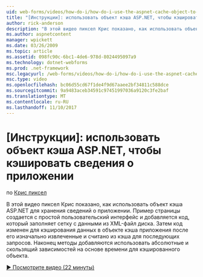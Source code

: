 ```yaml
---
uid: web-forms/videos/how-do-i/how-do-i-use-the-aspnet-cache-object-to-cache-application-information
title: "[Инструкции]: использовать объект кэша ASP.NET, чтобы кэшировать сведения о приложении | Документы Microsoft"
author: rick-anderson
description: "В этой видео пиксел Крис показано, как использовать объект кэша ASP.NET для хранения сведений о приложении. Пример страницы создается с простой пользовательский интерфейс..."
ms.author: aspnetcontent
manager: wpickett
ms.date: 03/26/2009
ms.topic: article
ms.assetid: 098fc90c-6bc1-4de6-978d-8024495097a9
ms.technology: dotnet-webforms
ms.prod: .net-framework
msc.legacyurl: /web-forms/videos/how-do-i/how-do-i-use-the-aspnet-cache-object-to-cache-application-information
msc.type: video
ms.openlocfilehash: bc06d55cd67f1de4f9d67aaee2bf34811c588dce
ms.sourcegitcommit: 9a9483aceb34591c97451997036a9120c3fe2baf
ms.translationtype: MT
ms.contentlocale: ru-RU
ms.lasthandoff: 11/10/2017
---
```

<a name="how-do-i-use-the-aspnet-cache-object-to-cache-application-information"></a>[Инструкции]: использовать объект кэша ASP.NET, чтобы кэшировать сведения о приложении
====================
по [Крис пиксел](https://twitter.com/chrispels)

В этой видео пиксел Крис показано, как использовать объект кэша ASP.NET для хранения сведений о приложении. Пример страницы создается с простой пользовательский интерфейс и добавляется код, который заполняет сетку с данными из XML-файл диска. Затем код изменен для кэширования данных в объекте кэша приложения после его изначально извлеченные и считано из кэша для последующих запросов. Наконец методы добавляются использовать абсолютные и скользящий зависимостей на основе времени для кэшированного объекта.

[&#9654; Посмотрите видео (22 минуты)](https://channel9.msdn.com/Blogs/ASP-NET-Site-Videos/how-do-i-use-the-aspnet-cache-object-to-cache-application-information)
